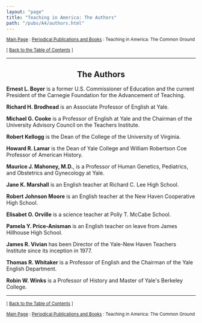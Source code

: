 ```yaml
---
layout: "page"
title: "Teaching in America: The Authors"
path: "/pubs/A4/authors.html"
---
```

<main>
<p><small><a href="..\..\">Main Page</a> : <a href="..\">Periodical Publications and Books</a> : Teaching in America: The Common Ground</small></p>
<p><small>[ <a href=".\">Back to the Table of Contents</a> ]</small></p>
<hr/>
<h2 align="CENTER">The Authors</h2>
<p><b>Ernest L. Boyer</b> is a former U.S. Commissioner of Education and 
the current President of the Carnegie Foundation for the Advancement of 
Teaching.</p>
<p><b>Richard H. Brodhead</b> is an Associate Professor of English at Yale.</p>
<p><b>Michael G. Cooke</b> is a Professor of English at Yale and the 
Chairman of the University Advisory Council on the Teachers Institute.</p>
<p><b>Robert Kellogg</b> is the Dean of the College of the University of 
Virginia.</p>
<p><b>Howard R. Lamar</b> is the Dean of Yale College and William Robertson 
Coe Professor of American History.</p>
<p><b>Maurice J. Mahoney, M.D.</b>, is a Professor of Human Genetics, 
Pediatrics, and Obstetrics and Gynecology at Yale.</p>
<p><b>Jane K. Marshall</b> is an English teacher at Richard C. Lee High 
School.</p>
<p><b>Robert Johnson Moore</b> is an English teacher at the New Haven 
Cooperative High School.</p>
<p><b>Elisabet O. Orville</b> is a science teacher at Polly T. McCabe 
School.</p>
<p><b>Pamela Y. Price-Anisman</b> is an English teacher on leave from James 
Hillhouse High School.</p>
<p><b>James R. Vivian</b> has been Director of the Yale-New Haven Teachers 
Institute since its inception in 1977.</p>
<p><b>Thomas R. Whitaker</b> is a Professor of English and the Chairman of 
the Yale English Department.</p>
<p><b>Robin W. Winks</b> is a Professor of History and Master of Yale's 
Berkeley College.</p>
<hr/>
<p><small>[ <a href=".\">Back to the Table of Contents</a> ]</small></p>
<p><small><a href="..\..\">Main Page</a> : <a href="..\">Periodical Publications and Books</a> : Teaching in America: The Common Ground</small></p>
</main>